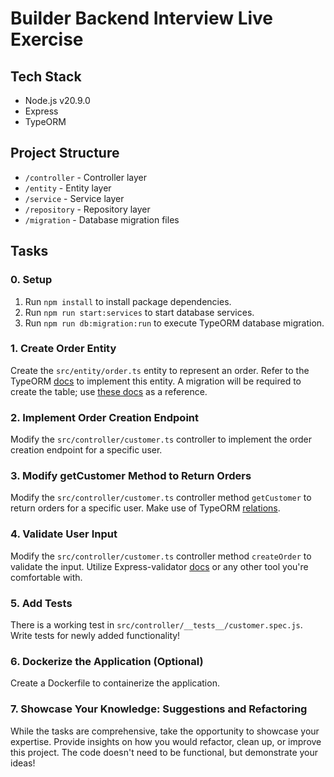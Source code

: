 # Builder Backend Interview Live Exercise

## Tech Stack

- Node.js v20.9.0
- Express
- TypeORM

## Project Structure

- `/controller` - Controller layer
- `/entity` - Entity layer
- `/service` - Service layer
- `/repository` - Repository layer
- `/migration` - Database migration files

## Tasks

### 0. Setup
1. Run `npm install` to install package dependencies.
2. Run `npm run start:services` to start database services.
3. Run `npm run db:migration:run` to execute TypeORM database migration.

### 1. Create Order Entity

Create the `src/entity/order.ts` entity to represent an order. Refer to the TypeORM [docs](https://typeorm.io/relations) to implement this entity. A migration will be required to create the table; use [these docs](https://typeorm.io/migrations) as a reference.

### 2. Implement Order Creation Endpoint

Modify the `src/controller/customer.ts` controller to implement the order creation endpoint for a specific user.

### 3. Modify getCustomer Method to Return Orders

Modify the `src/controller/customer.ts` controller method `getCustomer` to return orders for a specific user. Make use of TypeORM [relations](https://typeorm.io/relations).

### 4. Validate User Input

Modify the `src/controller/customer.ts` controller method `createOrder` to validate the input. 
Utilize Express-validator [docs](https://express-validator.github.io/docs/) or any other tool you're comfortable with.

### 5. Add Tests

There is a working test in `src/controller/__tests__/customer.spec.js`. Write tests for newly added functionality!

### 6. Dockerize the Application (Optional)

Create a Dockerfile to containerize the application.

### 7. Showcase Your Knowledge: Suggestions and Refactoring

While the tasks are comprehensive, take the opportunity to showcase your expertise. Provide insights on how you would refactor, clean up, or improve this project. The code doesn't need to be functional, but demonstrate your ideas!
